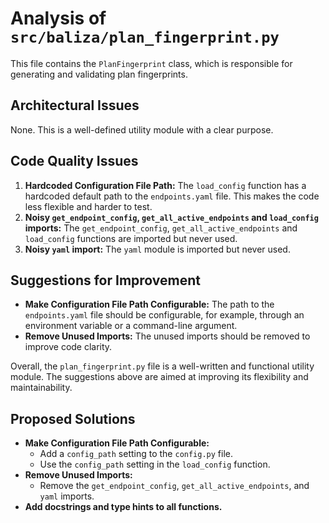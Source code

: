 # Analysis of `src/baliza/plan_fingerprint.py`

This file contains the `PlanFingerprint` class, which is responsible for generating and validating plan fingerprints.

## Architectural Issues

None. This is a well-defined utility module with a clear purpose.

## Code Quality Issues

1.  **Hardcoded Configuration File Path:** The `load_config` function has a hardcoded default path to the `endpoints.yaml` file. This makes the code less flexible and harder to test.
2.  **Noisy `get_endpoint_config`, `get_all_active_endpoints` and `load_config` imports:** The `get_endpoint_config`, `get_all_active_endpoints` and `load_config` functions are imported but never used.
3.  **Noisy `yaml` import:** The `yaml` module is imported but never used.

## Suggestions for Improvement

*   **Make Configuration File Path Configurable:** The path to the `endpoints.yaml` file should be configurable, for example, through an environment variable or a command-line argument.
*   **Remove Unused Imports:** The unused imports should be removed to improve code clarity.

Overall, the `plan_fingerprint.py` file is a well-written and functional utility module. The suggestions above are aimed at improving its flexibility and maintainability.

## Proposed Solutions

*   **Make Configuration File Path Configurable:**
    *   Add a `config_path` setting to the `config.py` file.
    *   Use the `config_path` setting in the `load_config` function.
*   **Remove Unused Imports:**
    *   Remove the `get_endpoint_config`, `get_all_active_endpoints`, and `yaml` imports.
*   **Add docstrings and type hints to all functions.**
